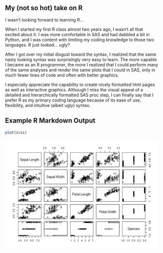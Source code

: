 
## My (not so hot) take on R

I wasn’t looking forward to learning R…

When I started my first R class almost two years ago, I wasn’t all that
excited about it. I was more comfortable in SAS and had dabbled a bit in
Python, and I was content with limiting my coding knowledge to those two
languages. R just looked… ugly?

After I got over my initial disgust toward the syntax, I realized that
the same nasty looking syntax was surprisingly very easy to learn. The
more capable I became as an R programmer, the more I realized that I
could perform many of the same analyses and render the same plots that I
could in SAS, only in much fewer lines of code and often with better
graphics.

I especially appreciate the capability to create nicely formatted html
pages as well as interactive graphics. Although I miss the visual appeal
of a detailed and hierarchically formatted SAS proc step, I can finally
say that I prefer R as my primary coding language because of its ease of
use, flexibility, and intuitive (albeit ugly) syntax.

## Example R Markdown Output

``` r
plot(iris)
```

![](../images/example%20graphics-1.png)<!-- -->
